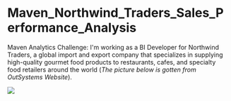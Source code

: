 # Maven_Northwind_Traders_Sales_Performance_Analysis
Maven Analytics Challenge: I'm working as a BI Developer for Northwind Traders, a global import and export company that specializes in supplying high-quality gourmet food products to restaurants, cafes, and specialty food retailers around the world (*The picture below is gotten from OutSystems Website*). 

![](https://www.outsystems.com/Forge_CW/_image.aspx/Q8LvY--6WakOw9afDCuuGWJZr_aUfmcmCS7P-ESVEKo=/northwind-db-2023-01-04%2000-00-00-2024-02-26%2009-48-44)
